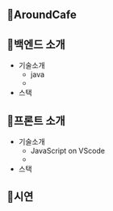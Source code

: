 ## 💙AroundCafe


## 💙백엔드 소개
 * 기술소개
   - java
   - 
 * 스택
## 💙프론트 소개
 * 기술소개
   - JavaScript on VScode
   - 
 * 스택
## 💙시연
